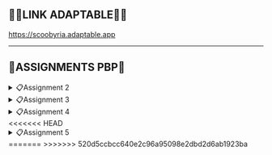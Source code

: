 ## 🔗🥦**LINK ADAPTABLE**🥦🔗 
https://scoobyria.adaptable.app
<hr>

## 📖**ASSIGNMENTS PBP**📖
<details>
<summary>📋Assignment 2</summary>

## **DAFTAR ISI**
* [Implementasi *Checklist*](#a-implementasi-checklist-part-1)
* [Bagan *Request-Response*](#b-bagan-request-response-pada-django)
* [Virtual Environment](#c-deskripsi-virtual-enviroment)
* [MVC, MVT, MVVM dan Perbedaannya](#d-mvc-mvt-mvvm-dan-perbedaannya)
* [BONUS](#e-bonus)
<hr>

## **A. Implementasi *Checklist* Part 1**
#### Membuat Proyek Django Baru
1. Awalnya, saya membuat direktori baru dengan nama `scoobyria`.
<br>

2. Kemudian, saya membuka `cmd` untuk membuat Virtual Environment dengan perintah berikut. 
    ``` bash
    python -m venv env
    ```
    Jika aktif, akan ditandai dengan `(env)`.
<br>

3. Setelah itu, saya mengaktifkan Virtual Environment dengan perintah berikut:
    ``` bash
    env\Scripts\activate.bat
    ```
<br>

4. Pada direktori `scoobyria`, saya membuat file `requirements.txt` seperti berikut.
    ``` text
    django
    gunicorn
    whitenoise
    psycopg2-binary
    requests
    urllib3
    ```
<br>

5. Kemudian, saya mengaktifkan `(env)` di `cmd`. Lalu, saya membuat proyek Django dengan perintah berikut.
    ``` bash
    django-admin startproject scoobyria .
    ```
<br>

6. Lalu, saya menambahkan `*` pada `ALLOWED_HOST` di `settings.py` agar dapat *deploy*.
<br>

#### Membuat Aplikasi dengan Nama `main`
1. Mula-mulanya, saya membuat aplikasi `main` terlebih dahulu.
<br>

2. Pada variabel `INSTALLED_APPS` di `settings.py`, saya tambahkan `main` seperti contoh berikut.
    ``` python
    INSTALLED_APPS = [
        ...,
        'main',
        ...
    ]
    ```
<br>

3. Lalu, saya membuat `main.html` dalam direktori `templates`.
<br>
#### Melakukan *Routing* pada Proyek
1. Awalnya, saya membuat `urls.py` dalam `main`. Saya mengisinya dengan kode berikut.
    ``` python
    from django.urls import path
    from main.views import show_main

    app_name = 'main'

    urlpatterns = [
        path('', show_main, name='show_main'),
    ]
    ```
<br>

2. Kemudian, saya impor fungsi `include` dari `django.urls` dan menambahkan rute URL seperti berikut.
    ``` python
    from django.contrib import admin
    from django.urls import path
    from django.urls import path, include


    urlpatterns = [
        path('admin/', admin.site.urls),
        path('', include('main.urls')),
        path('main/', include('main.urls')),
    ]
    ```
<br>

#### Membuat Model pada Aplikasi `main`
1. Saya memodifikasi `models.py` pada `main` seperti berikut.
    ``` python
    from django.db import models

    class Product(models.Model):
        name = models.CharField(max_length=255)
        amount = models.IntegerField()
        description = models.TextField()
        status = models.CharField(max_length=255)
        price = models.IntegerField()
    ```
    `name`, `amount`, `description`, `status`, dan `price` adalah atribut yang saya pilih atau buat untuk `models.py`
<br>

2. Lalu, saya melakukan migrasi model di `cmd` dengan perintah berikut.
    ``` bash
    python manage.py makemigrations
    ```
    ``` bash
    python manage.py migrate
    ```
<br>

#### Membuat Fungsi pada `views.py`
1. Pertama, saya memodifikasi `views.py` dalam `main` seperti berikut.
    ``` python
    from django.shortcuts import render

    def show_main(request):
        context = {
            'name': 'Vina Myrnauli Abigail Siallagan',
            'class': 'PBP E',
            'harga': 'Rp200.000,00',
        }

        return render(request, "main.html", context)
    ```
2. Saya juga melakukan render untuk me-*render* tampilan `HTML` dengan data yang ada.
<br>

#### Membuat *Routing* pada `urls.py`
Awalnya, saya memodifikasi `urls.py` dalam `main` seperti berikut.
``` python
from django.urls import path
from main.views import show_main

app_name = 'main'

urlpatterns = [
    path('', show_main, name='show_main'),
]
```
Hal ini dilakukan untuk mengimplementasikan tampilan dalam `main` dan mengubungkannya dengan rute URL proyek..
<br>

#### Melakukan *Deployment* ke Adaptable
1. Apabila semuanya sudah selesai, saya melakukan `add`, `commit`, `push` pada repositori `scoobyria` di GitHub. Kemudian, saya melakukan *deployement* di Adaptable.
<br>

2. Pada Adaptable, klik `create a new app`. kemudian `connect an Existing Repository` karena kita sudah melakukan `add`, `commit`, `push`.
<br>

3. Lalu, klik `Python App Template`. Selanjutnya, klik `PostgreSQL` yang adalah tipe basis data.
<br>

4. Masukkan perintah `python manage.py migrate && gunicorn scoobyria.wsgi` pada `start command`.
<br>

5. Terakhir, masukkan nama aplikasi dan centanglah `HTTP Listener on PORT`. Lalu, klik `deploy`.
<br>

#### Membuat `README.md`
Saya hanya menambahkan dekorasi sedikit yang relevan dengan judul direktori saya. Tak hanya itu, saya juga memasukkan beberapa komponen yang sudah pernah diajarkan oleh tim asdos dan dosen sebelumnya.

## **B. Bagan *Request-Response* pada Django**
![BAGAN](/photos/mybagan.png)
1. `urls.py` yang diterima dari *client* akan dibandingkan oleh Django dengan pola URL yang sudah didefinisikan. Apabila URL cocok, maka akan disematkan pada *template* `HTML`. 
<br>

2. `views.py` berfungsi untuk memproses atau memanipulasi data yang dibutuhkan dari *database*, `urls.py` akan meminta penerimaan ke `views.py`. Setelah data sudah diproses semua, `views.py`akan mempersiapkan konteks yang disematkan pada *template* `HTML`.
<br>

3. `models.py` memiliki model yang telah didefinisikan. Maka dari itu, `views.py` dapat berinteraksi dengan *database* melalui model tersebut.
<br>

4. `HTML` adalah *template* yang dapat mengambil data yang diberikan oleh `views.py` dan menampilkannya sesuai dengan desain tampilan yang ada.
<br>

## **C. Deskripsi Virtual Enviroment**
#### Pentingnya Virtual Environment
Virtual Environment digunakan untuk memisahkan *package* dan *dependencies* dari aplikasi sehingga tidak akan bertabrakan dengan versi lainnya yang ada pada komputer. 

*Dependencies* ini adalah komponen atau modul yang diperlukan oleh *software* untuk berfungsi, termasuk *library*, *framework*, atau *package*. Hal ini dapat memungkinkan pengembang untuk memanfaatkan kode yang sudah ada sehingga dapat mempercept proses pengembangan. Akan tetapi, manajemen ketergantungan harus dilakukan dengan cermat agar sesuai dengan versi yang dibutuhkan. 
<br>

#### Membuat Aplikasi Web Django Tanpa Menggunakan Virtual Environment: Apakah Mungkin?
Kita dapat membuat aplikasi web Django tanpa Virtual Environment. Namun, sebaiknya menggunakan Virtual Environment karena memungkinkan isolasi *dependencies*, memungkinkan penggunaan versi Python yang berbeda, dan mempermudah manajemen *package*.

Jika ingin tidak menggunakan Virtual Environment, dianjurkan untuk tidak menginstal *package* secara global yang dapat mengganggu sistem atau proyek lain.
<br>

## **D. MVC, MVT, MVVM, dan Perbedaannya**
#### MVC (Model-View-Control)
Pola ini membagi kode menjadi tiga bagian utama. Saat pengembangan aplikasi, pengembangan perlu mengklasifikasikan kelas atau file ke dalam tiga lapisan.
* ***Model:*** Berfungsi sebagai tempat penyimpanan data aplikasi. Namun, tidak terikat langsung dengan antarmuka pengguna dan bertanggung jawab atas logika domain (aturan bisnis dunia nyata).
* ***View:*** Berisikan komponen yang ditampilkan di layar. Tampilan menyajikan visualisasi data dari model dan menfasilitasi interaksi pengguna.
* ***Controller:*** Berfungsi sebagai penghubung antara *view* dan *model*. Berisikan logika aplikasi utama, merespons interaksi pengguna, dan memperbaharui *model* sesuai kebutuhan.

* ***Perbedaan dengan MVT:*** Pada MVT, bagian *controller* digantikan oleh *template*. *Template* adalah file HTML yang digabungkan dengan Django Template Language (DTL).
* ***Perbedaan dengan MVVM:*** Pada MVVM, bagian *controller* digantikan oleh *ViewModel* yang berfungsi sebagai penghubung antara *model* dan *view*. 
<br>

#### MVT (Model-View-Template)
Pola ini membagi komponen aplikasi menjadi bagian-bagian yang berbeda untuk memudahkan pengelolaan dan organisasi kode. Dengan pendekatan ini, pengembangan dapat bekerja dengan kode yang lebih rapi dan terstruktur.
* ***Model:*** Berfungsi sebagai tempat penyimpanan data dan logika aplikasi.
* ***View:*** Bertugas menampilkan data dari *model* dan mengintegrasikannya dengan *template*.
* ***Template:*** Menyusun tampilan antarmuka pengguna. 

* ***Perbedaan dengan MVC:*** Pada MVC, bagian *template* digantikan oleh *controller*. *Controller* berfungsi sebagai penghubung antara *view* dan *model*.
* ***Perbedaan dengan MVVM:*** Pada MVVM, bagian *template* digantikan oleh *ViewModel* yang berfungsi sebagai penghubung antara *model* dan *view*. 
<br>
#### D. Implementasi *Checklist*

#### MVVM (Model-View-ViewModel)
Pola arsitektur pembuatan aplikasi berbasis GUI yang berfokus pada pemisahan antara kode untuk logika bisnis dan tampilan aplikasi.
* ***Model:*** Berfungsi untuk mengatur sumber data secara abstrak dan berkolaborasi dengan *ViewModel* dalam proses pengambilan dan penyimpanan data.
* ***View:*** Bertugas untuk memberi tahu *ViewModel* tentang interaksi pengguna. Lapisan ini mengamati *ViewModel* dan tidak mengandung logika aplikasi.
* ***ViewModel:*** Menyajikan aliran data yang relevan dengan *view*. Selain itu, berfungsi sebagai penghubung antara *model* dan *view*. 
* ***Perbedaan dengan MVT:*** Pada MVT, bagian *ViewModel* digantikan oleh *template*. *template* berfungsi untuk menyusun tampilan antarmuka pengguna.
* ***Perbedaan dengan MVC:*** Pada MVC, bagian *ViewModel* digantikan oleh *controller* yang berfungsi sebagai penghubung antara *view* dan *model*

## **E. BONUS**
Berikut adalah bukti bahwa `tests.py` yang sudah saya tambahkan, berjalan dengan lancar.
![TES](/photos/bonustwo.jpg)
</details>

<details>
<summary>📋Assignment 3</summary>

## **DAFTAR ISI**
* [Perbedaan POST dan GET](#a-perbedaan-form-post-dan-get-dalam-django)
* [Perbedaan XML, JSON, dan HTML](#b-perbedaan-xml-extensible-markup-language-json-javascript-object-notation-dan-html-hypertext-markup-language-dalam-pengiriman-data)
* [JSON sebagai Pertukaran Data](#c-json-sebagai-pertukaran-data-antara-aplikasi-web-modern)
* [Implementasi *Checklist*](#d-implementasi-checklist-part-2)
* [BONUS](#e-bonus-tugas-2)
<hr>

## **A. Perbedaan form `POST` dan `GET` dalam Django**
#### **1. Cara Mengirim Data**
* `GET`: mengirim data form dalam URL.
* `POST`: mengirim data form sebagai bagian dari tubuh permintaan HTTP secara tersembunyi dan tidak muncul di URL.
#### **2. Fungsi**
* `GET`: membaca informasi atau permintaan pencarian.
* `POST`: mengubah status sistem atau mengirim data sensitif.
#### **3. Keamanan secara Umum**
* `GET`: tidak cocok untuk data sensitif karena data akan muncul dalam URL.
* `POST`: lebih aman untuk data sensitif karena data tidak muncul dalam URL.
#### **4. Kemampuan *Bookmarking***
* `GET`: dapat di-*bookmark* karena data ada di dalam URL.
* `POST`: tidak dapat di-*bookmark* karena data tidak ada di dalam URL.
#### **5. Keamanan Aplikasi**
* `GET`: apabila menggunakannya untuk data sensitif, akan menjadi risiko keamanan.
* `POST`: perlindungan seperti `CSRF Django`, dapat meningkatkan keamanan aplikasi. 
<br>

*Source:*
* https://docs.djangoproject.com/en/4.2/topics/forms/
<br>

## **B. Perbedaan XML *(eXtensible Markup Language)*, JSON *(JavaScript Object Notation)*, dan HTML *(Hypertext Markup Language)* dalam Pengiriman Data**
#### **1. Fungsi**
* **XML:** menyimpan dan mengirim data. Format datanya fleksibel dan *self-descriptive*.
* **JSON:** menyimpan dan mengirim data dalam bentuk data terstruktur. Format datanya ringkas dan mudah dimengerti.
* **HTML:** membuat struktur dan tampilan konten pada halaman web yang merupakan bahasa *markup* untuk mengatur tampilan web. 
#### **2. Struktur Data**
* **XML:** data disusun seperti bentuk pohon atau *tree structure* dengan elemen-elemen yang memiliki *parent-child relationships*.
* **JSON:** data disimpan dalam pasangan *key-value* dan dapat bersifat *nested*.
* **HTML:** menggambarkan struktur halaman web, di antarnya terdapat *headings*, paragraf, tautan, gambar, dan tabel.
#### **3. Sintaks**
* **XML:** menggunakan *tags (markup)* untuk mengelompokkan data dan tiap elemen harus memiliki *tag* pembuka dan penutup. 
* **JSON:** menggunakan format teks yang mirip dengan struktur objek `JavaScript` dengan objek *key-value*.
* **HTML:** menggunakan *tags* untuk menandai tiap konten elemen dan mengatur tampilan halaman web.
#### **4. Keterbacaan**
* **XML:** lebih sulit dibaca kaarena terdapat banyak *markup*.
* **JSON:** mudah dibaca dan sering digunakan dalam pertukaran data antar-aplikasi, konfigurasi, dan penyimpanan data sederhana.
* **HTML:** mudah dibaca karena untuk merancang tampilan halaman web dan konten.
<br>

*Source:*
* https://pbp-fasilkom-ui.github.io/ganjil-2024/docs/tutorial-2#referensi-tambahan
<br>

## **C. JSON sebagai Pertukaran Data antara Aplikasi Web Modern**
#### **1. Sederhana dan Mudah Dibaca**
JSON menggunakan format yang mudah dibaca, yaitu pasangan *key-value* dan *arrays*.
#### **2. Tidak Perlu *Tag* atau Skema Khusus**
Tidak seperti XML, JSON tidak perlu menggunakan *tag*, atribut, atau skema khusus yang membuatnya lebih ringkas dan fleksibel. 
#### **3. Mendukung Berbagai Tipe Data**
JSON mendukung berbagai tipe data, di antaranya *strings, numbers, booleans, nulls, objects,* dan *arrays* yang dapat berbentuk *nested*.
#### **4. Mudah Dikonversi ke `JavaScript` dan Sebaliknya**
Hal ini sangat berguna bagi para pengembang web karena memungkinkan untuk memproses dan memanipulasi data dengan mudah.
#### **5. Efisien dan Ringkas**
JSON memiliki form data yang ringkas. Hal ini dapat menghemat *bandwith* dan mempercepat pertukaran data antara aplikasi web. 
<br>

*Source:*
* https://www.linkedin.com/advice/3/what-benefits-drawbacks-using-json-data
<br>

## **D. Implementasi *Checklist* Part 2**
#### **Membuat Input `form` untuk Menambahkan Objek Model**
1. Awalnya, saya mengaktifkan *virtual environment* pada proyek scoobyria seperti berikut.
    ``` bash
    env\Scripts\activate.bat
    ```
<br>

2. Kemudian, saya membuka `urls.py` pada folder `scoobyria` dan mengganti *path* `main/` menjadi `''` di `urlpatterns` seperti berikut.
    ``` python
    urlpatterns = [
        path('admin/', admin.site.urls),
        path('', include('main.urls')),
    ]
    ```
<br>

3. Lalu, saya mengimplementasi *Skeleton* dengan membuat *folder* `templates` pada *root folder* dan membuat `base.html` yang berisikan kode seperti berikut.
    ``` html
    {% load static %}
    <!DOCTYPE html>
    <html lang="en">
        <head>
            <meta charset="UTF-8" />
            <meta
                name="viewport"
                content="width=device-width, initial-scale=1.0"
            />
            {% block meta %}
            {% endblock meta %}
        </head>

        <body>
            {% block content %}
            {% endblock content %}
        </body>
    </html>
    ```
<br>

4. Selanjutnya, saya mengubah `settings.py` pada subdirektori `scoobyria` yang mengandung `TEMPLATES` seperti berikut.
    ``` python
    TEMPLATES = [
        {
            'BACKEND': 'django.template.backends.django.DjangoTemplates',
            'DIRS': [BASE_DIR / 'templates'],
            'APP_DIRS': True,
            'OPTIONS': {
                'context_processors': [
                    'django.template.context_processors.debug',
                    'django.template.context_processors.request',
                    'django.contrib.auth.context_processors.auth',
                    'django.contrib.messages.context_processors.messages',
                ],
            },
        },
    ]
    ```
<br>

5. Kemudian, saya mengubah `main.html` pada subdirektori `templates` di direktori `main` sesuai dengan tema aplikasi saya.
<br>

6. Saya membuat `forms.py` pada direktori `main` dengan kode seperti berikut.
    ``` python
    from django.forms import ModelForm
    from main.models import Product

    class ProductForm(ModelForm):
        class Meta:
            model = Product
            fields = ["name", "price", "description"]
    ```
<br>

7. lalu, saya membuka `views.py` pada folder `main` dan menambahkan beberapa kode seperti berikut.
    ``` python
    from django.http import HttpResponse
    from django.core import serializers
    from django.shortcuts import render
    from django.http import HttpResponseRedirect
    from main.forms import ProductForm
    from django.urls import reverse
    from main.models import Product

    def create_product(request):
    form = ProductForm(request.POST or None)

    if form.is_valid() and request.method == "POST":
        form.save()
        return HttpResponseRedirect(reverse('main:show_main'))

    context = {'form': form}
    return render(request, "create_product.html", context)
    ```
<br>

8. Selanjutnya, saya mengubah beberapa kode pada `views.py` di fungsi `show_main` seperti berikut.
    ``` python
    def show_main(request):
        products = Product.objects.all()

        context = {
            'name': 'Vina Myrnauli Abigail Siallagan',
            'class': 'PBP E', 
            'products': products
        }

        return render(request, "main.html", context)
    ```
<br>

9. Saya *import* fungsi `create_product` pada folder `main` di `urls.py` dan menambahkan *path url* dalam `urlpatterns` pada `urls.py` di `main` seperti berikut.
    ``` python
    from main.views import show_main, create_product
    ```
    ``` pyhton
    path('create-product', create_product, name='create_product'),
    ```
<br>

10. Lalu, saya membuat `crate_product.hmtl` pada direktori `main/templates` dan menambahkan kode dalam `{% block content %}` pada `main.html` sesuai dengan tema aplikasi saya.
<br>

#### **Menambahkan 5 Fungsi `views` dalam Format HTML, XML, JSON, XML *by ID*, dan JSON *by ID***.
1. Kemudian, saya menambahkan beberapa fungsi dan *import* pada `views.py` di direktori `main` seperti berikut.
    ``` python
    from django.http import HttpResponse
    from django.core import serializers
    from django.shortcuts import render
    from django.http import HttpResponseRedirect
    from main.forms import ProductForm
    from django.urls import reverse
    from main.models import Product

    def show_main(request):
        products = Product.objects.all()

        context = {
            'name': 'Vina Myrnauli Abigail Siallagan',
            'class': 'PBP E', 
            'products': products
        }

        return render(request, "main.html", context)

    def create_product(request):
        form = ProductForm(request.POST or None)

        if form.is_valid() and request.method == "POST":
            form.save()
            return HttpResponseRedirect(reverse('main:show_main'))

        context = {'form': form}
        return render(request, "create_product.html", context)

    def show_xml(request):
        data = Product.objects.all()
        return HttpResponse(serializers.serialize("xml", data), content_type="application/xml")

    def show_json(request):
        data = Product.objects.all()
        return HttpResponse(serializers.serialize("json", data), content_type="application/json")

    def show_xml_by_id(request, id):
        data = Product.objects.filter(pk=id)
        return HttpResponse(serializers.serialize("xml", data), content_type="application/xml")

    def show_json_by_id(request, id):
        data = Product.objects.filter(pk=id)
        return HttpResponse(serializers.serialize("json", data), content_type="application/json")

    ```
<br>

#### **Membuat *Routing* URL untuk Masing-Masing** `views`
1. Selanjutnya, saya memodifikasi berkas `urls.py` pada *folder* `main` dengan menambahkan beberapa *path* dan *import* seperti berikut.
    ``` python
    from django.urls import path
    from main.views import show_main, create_product, show_xml, show_json, show_xml_by_id, show_json_by_id

    app_name = 'main'

    urlpatterns = [
        path('', show_main, name='show_main'),
        path('create-product', create_product, name='create_product'),
        path('xml/', show_xml, name='show_xml'), 
        path('json/', show_json, name='show_json'), 
        path('xml/<int:id>/', show_xml_by_id, name='show_xml_by_id'),
        path('json/<int:id>/', show_json_by_id, name='show_json_by_id'), 
    ]
    ```
<br>

#### **Menambahkan Pesan Singkat**
1. Terakhir, saya menambahkan beberapa kode pada `main.html` di `main/templates` seperti berikut.
    ``` html
    <h4>Only {{ products.count }} item(s) available</h4>
    ```
<br>

#### **Mengakses URL dengan Postman**
Berikut adalah *screenshots* dari hasil akses URL pada Postman saya.
![POST1](/photos/post1.jpg)
![POST2](/photos/post2.jpg)
![POST3](/photos/post3.jpg)
![POST4](/photos/post4.jpg)
![POST5](/photos/post5.jpg)
<br>

#### **Melakukan Add, Commit, dan Push**
Apabila semuanya sudah selesai, saya melakukan `add`, `commit`, `push` pada repositori `scoobyria` di GitHub.
<br>

## **E. BONUS TUGAS 2**
Berikut adalah bukti bahwa saya menambahkan pesan singkat untuk nilai bonus.
![COBA](/photos/bonusthree.jpg)
</details>

<details>
<summary>📋Assignment 4</summary>

## **DAFTAR ISI**
* [Kelebihan dan Kekurangan `UserCreationForm`](#a-pengertian-djago-usercreationform-beserta-kelebihan-dan-kekurangan)
* [Perbedaan Autentikasi dan Otorisasi dalam Django](#b-perbedaan-autentikasi-dan-otorisasi-dalam-django)
* [Pengertian dan Penggunaan *Cookies* pada Django](#c-pengertian-cookies-dan-penggunaannya-pada-django)
* [Keamanan dan Risiko Potensial *Cookies*](#d-keamaan-cookies-dan-risiko-potensialnya)
* [Implementasi *Checklist*](#e-implementasi-checklist-part-3)
* [BONUS](#f-bonus-tugas-4)
<hr>

## **A. Pengertian Djago `UserCreationForm` beserta Kelebihan dan Kekurangan**
#### **1. Pengertian**
`UserCreationForm` merupakan impor *form* bawaan yang memudahkan pembuatan *form* pendaftaran untuk *user* dalam aplikasi web. Django `UserCreationForm` memiliki *form* yang mempunyai tiga *field*, yaitu **username**, **password1**, dan **password2** yang biasanya digunakan untuk konfirmasi password1.

#### **2. Kelebihan**
* Dengan menggunakan *form* ini, *user* baru dapat dengan mudah mendaftar di situs web tanpa perlu menuliskan kode dari awal. 

* Memfasilitasi validasi *password* dan izin otomatis. 

#### **3. Kekurangan**
* `UserCreationForm` memiliki tiga *field* secara *default*. Apabila ingin menambah *field* lain, maka kita harus membuat *custom form* atau *override* `UserCreationForm`. Hal ini dapat memakan waktu.

* Tidak memiliki *field* untuk email, maka dari itu diperlukan class `CustomUserCreationForm` agar dapat membuat *field* email.
<br>

*Source:*
* https://www.javatpoint.com/django-usercreationform
* https://overiq.com/django-1-10/django-creating-users-using-usercreationform/
<br>

## **B. Perbedaan Autentikasi dan Otorisasi dalam Django**
#### **1. Perbedaan**
| Autentikasi | Otorisasi |
| --- | --- |
| Identitas pengguna diperiksa agar dapat diakses ke sistem | Memutuskan apa yang dapat dilakukan pengguna yang diautentikasi di situs |
| Proses ini dilakukan sebelum proses otorisasi | proses ini dilakukan setelah proses autentikasi |
| Membutuhkan *detail* login pengguna | Membutuhkan hak istimewa pengguna |
| Pada proses ini, pengguna harus diverifikasi | Pada proses ini, pengguna harus divalidasi |

#### **2. Pentingnya Autentikasi dan Otorisasi**
Keduanya digunakan oleh administrator untuk melindungi sistem dan informasi, termasuk dalam *framework* Django. Autentikasi digunakan untuk memverifikasi identitas pengguna atau layanan dan otorisasi digunakan untuk menentukan hak akses pengguna. 
<br>

*Source:*
* https://www.geeksforgeeks.org/difference-between-authentication-and-authorization/
* https://aws.amazon.com/id/what-is/django/
* https://www.onelogin.com/learn/authentication-vs-authorization
<br>

## **C. Pengertian *cookies* dan Penggunaannya pada Django**
#### **1. Pengertian**
*Cookies* adalah fasilitas penyimpanan di web yang memungkinkan web tersebut dapat mengingat informasi sesi login pengguna. Dalam aplikasi web, *cookies* dapat dibuat, dimodifikasi, dan diakses sehingga dapat memfasilitasi interaksi yang mulus antara pengguna dan situs web. 

#### **2. Penggunaan *cookies* pada Django**
Penggunaan *cookies* pada Django ini berisikan *session id* khusus untuk mengidentifikasi tiap *browser* dan sesi yang terkait pada situs. 

Data sesi sebenarnya ini disimpan dalam *database* situs secara *default*. Maka dari itu, pengguna dapat mengkonfigurasi Django untuk menyimpan data sesi di tempat lain, seperti *cache, files, "secure", cookies*, namun lokasi *default* yang relatif lebih aman. 

Berikut adalah langkah-langkah penggunakan *cookies* untuk mengelola data sesi pengguna:
* Saat pengguna mengakses Django, akan dibuat *session id* yang unik untuk sesi pengguna yang baru.
* Setelah sudah dibuat, Django menyimpan *session id* dalam *cookie* di komputer klien pengguna.
* Pada server, Django mengaitkan *session id* dengan data sesi pengguna yang berisi informasi seperti status login dan lainnya.
* Tiap pengguna melakukan permintaan ke server, Django mengambil *session id* dari *cookie* di permintaan HTTP.
* Django dapat mengubah data sesu sesuai aksi pengguna selama interaksi pengguna-aplikasi.
* Setelah sesi pengguna selesai, Django membersihkan data sesi yang terkait dengan *session id*.
<br>

*Source:*
* https://www.geeksforgeeks.org/es6-cookies/
* https://developer.mozilla.org/en-US/docs/Learn/Server-side/Django/Sessions


## **D. Keamaan *cookies* dan Risiko Potensialnya**
#### **1. Keamanan**
Sebagian besar *cookies* itu aman karena tidak mengandung informasi yang dapat diidentifikasi dan mereka dirancang untuk membuat pengalaman *online* lebih nyaman, seperti mengisi nama pengguna ketika mengunjungi sebuah situs web, memastikan pengalaman penjelajahan yang lancar, dan mengontentikasi identitas. 

Akan tetapi, ada juga *cookies* yang dapat melacak tanpa sepengetahuan kita.

#### **2. Risiko Potensial**
Terdapat beberapa risiko umum dari *cookie*, di antaranya:
* *Cross-site request forgery attack (XSRF):* Serangan terjadi karena situs web tidak dapat membedakan aksi yang diterima berasal dari pengguna atau tidak, yang mengakibatkan penghapusan data.
* *Session fixation:* Serangan terjadi karena penyerang memaksa pengguna untuk menggunakan *session id* sesi penyerang atau orang lain, yang mengakibatkan tampilan pengguna terlihat seperti punya orang lain.
* *Cookie overflow attack:* Serangan terjadi karena melibatkan penggantian *cookie* domain utama dengan subdomain *cookie* menggunakan `JScript` di subdomain, yang mengakibatkan seluruh *cookie* tidak berguna.  
<br>

*Source:*
* https://allaboutcookies.org/information-in-cookies
* https://resources.infosecinstitute.com/topics/general-security/risk-associated-cookies/
<br>

## **E. Implementasi *Checklist* Part 3**
#### **Implementasi Fungsi Registrasi, Login, dan Logout**
1. Pertama, saya menjalankan *virtual environment* dan membuka `views.py` pada subdirektori `main`.
<br>

2. Kedua, saya membuat fungsi bernama `register` dan menambahkan beberapa *import*, di antaranya adalah `redirect`, `UserCreationForm`, dan `messages` seperti berikut.
``` python
from django.shortcuts import redirect
from django.contrib.auth.forms import UserCreationForm
from django.contrib import messages  
```
<br>

3. Ketiga, saya membuat fungsi bernama `login_user` dan menambahkan beberapa *import*, di antaranya adalah `authenticate` dan `login` seperti berikut.
``` python
from django.contrib.auth import authenticate, login
```
<br>

4. Keempat, saya membuat fungsi bernama `logout_user` dan menambahkan *import* `logout` seperti berikut.
```python
from django.contrib.auth import logout
```
<br>

5. Kelima, saya menambahkan kode fungsi `register` seperti berikut.
``` python
def register(request):
    form = UserCreationForm()

    if request.method == "POST":
        form = UserCreationForm(request.POST)
        if form.is_valid():
            form.save()
            messages.success(request, 'Your account has been successfully created!')
            return redirect('main:login')
    context = {'form':form}
    return render(request, 'register.html', context)
```
<br>

6. Keenam, saya menambahkan kode fungsi `login_user` seperti berikut.
``` python
def login_user(request):
    if request.method == 'POST':
        username = request.POST.get('username')
        password = request.POST.get('password')
        user = authenticate(request, username=username, password=password)
        if user is not None:
            login(request, user)
            return redirect('main:show_main')
        else:
            messages.info(request, 'Sorry, incorrect username or password. Please try again.')
    context = {}
    return render(request, 'login.html', context)
```
<br>

7. Ketujuh, saya menambahkan kode fungsi `logout_user` seperti berikut.
``` python
def logout_user(request):
    logout(request)
    return redirect('main:login')
```
<br>

8. Kedelapan, saya membuat berkas HTML baru dengan nama `register.html` dan `login.html` pada folder `main/templates` dengan kode yang sesuai dengan kreasi saya.
<br>

9. Kesembilan, saya menuju `urls.py`yang ada di subdirektori `main` dan mengimpor beberapa fungsi seperti berikut.
``` python
from main.views import register
from main.views import login_user
from main.views import logout_user
```
<br>

10. Kesepuluh, saya menambahkan kode pada `main.html` setelah *hyperlink tag* untuk *Add New Order* seperti berikut.
``` html
...
<a href="{% url 'main:logout' %}">
    <button style="color: maroon; font-weight: bolder; align-items: center">
        Logout
    </button>
</a>
...
```
<br>

11. Kesebelas, saya menambahkan *path url* dalam `urlpatterns` agar dapat mengakses fungsi yang diimpor seperti berikut.
``` python
...
path('register/', register, name='register'),
path('login/', login_user, name='login'),
path('logout/', logout_user, name='logout'),
...
```
<br>

12. Lalu, saya menambahkan beberapa *import* pada `views.py` di subdirektori `main` seperti berikut.
``` python
from django.contrib.auth.decorators import login_required
```

13. Saya juga menambahkan `@login_required...` pada fungsi `show_main` seperti berikut.
``` python
...
@login_required(login_url='/login')
def show_main(request):
...
```
<br>

#### **Menerapkan *Cookies* pada Halaman Utama**
1. Pertama, saya *logout* terlebih dahulu. Lalu, saya membuka `views.py` di subdirektori `main` dan menambahkan beberapa impor seperti berikut.
``` python
import datetime
from django.http import HttpResponseRedirect
from django.urls import reverse
```
<br>

2. Kedua, saya mengganti fungsi `login_user` di `views.py` menjadi seperti berikut.
``` python
def login_user(request):
    if request.method == 'POST':
        username = request.POST.get('username')
        password = request.POST.get('password')
        user = authenticate(request, username=username, password=password)
        if user is not None:
            login(request, user)
            response = HttpResponseRedirect(reverse("main:show_main")) 
            response.set_cookie('last_login', str(datetime.datetime.now()))
            return response
        else:
            messages.info(request, 'Sorry, incorrect username or password. Please try again.')
    context = {}
    return render(request, 'login.html', context)
```
<br>

3. Ketiga, saya menambahkan kode `'last_login': request.COOKIES['last_login']` di variabel `context` pada fungsi `show_main`yang terletak di `views.py` seperti berikut.
``` python
    context = {
        'name': 'Vina Myrnauli Abigail Siallagan',
        'class': 'PBP E', 
        'customer': request.user.username,
        'products': products,
        'total_product': total_product,
        'last_login': request.COOKIES['last_login'],
    }
```
<br>

4. Keempat, saya mengubah kode pada fungsi `logout_user` seperti berikut.
``` python
def logout_user(request):
    logout(request)
    response = HttpResponseRedirect(reverse('main:login'))
    response.delete_cookie('last_login')
    return response
```
<br>

#### **Menampilkan Informasi Penggguna yang *Logged In***
1. Saya menambahkan beberapa kode pada `main.html` di antara tabel dan tombol `logout` seperti berikut.
``` html
<h5>Last login: {{ last_login }}</h5>
```
<br>

#### **menghubungkan model `Product` dengan `User`**
1. Saya menambahkan *import* di subdirektori `main` yang ada di `models.py` seperti berikut.
``` python
from django.contrib.auth.models import User
```
<br>

2. Lalu, pada `models.py` di model `Product` yang sudah dibuat, saya menambahkan kode seperti berikut.
``` python
class Product(models.Model):
    user = models.ForeignKey(User, on_delete=models.CASCADE)
    ...
```
<br>

3. Selanjutnya, saya menuju `views.py` yang ada di subdirektori `main`. Kemudian, saya menambahkan kode pada fungsi `create_product` seperti berikut.
``` python
def create_product(request):
    form = ProductForm(request.POST or None)

    if form.is_valid() and request.method == "POST":
        product = form.save(commit=False)
        product.user = request.user
        product.save()
        return HttpResponseRedirect(reverse('main:show_main'))
    ...
```
<br>

4. Terakhir, saya mengubah satu baris pada fungsi `show_main` seperti berikut.
``` python
def show_main(request):
    products = Product.objects.filter(user=request.user)
    total_product = len(products)
   ...
...
```
<br>

#### **Membuat Dua Akun dengan Tiga *Dummy Data***
1. Pertama, saya membuka `command` dan menjalankan *virtual environment* seperti berikut.
``` bash
env\Scripts\activate.bat
```
<br>

2. Kedua, saya menjalankan proyek Django dengan perintah `python manage.py runserver` dan membuka `http://localhost:8000`.
<br>

3. Ketiga, saya melakukan *register* pada dua akun yang bernama `halodok` dan `vinamyrnauli`. 
<br>

4. Keempat, saya melakukan *login* dengan memasukkan `username` dan `password`.
<br>

5. Pada tiap akun tersebut, saya klik `Add New Order`. Lalu, saya tambahkan produk sebanyak tiga kali dan mengisi `Name`, `Price`, `Amount`, dan `Description`.
<br>

6. Setelah itu, saya klik `Add Product` dan produk sudah ada terpampang jelas di `main.html`.
<br>

## **F. BONUS TUGAS 4**
Berikut adalah bukti bahwa saya menambahkan fungsi `add_product`, `decrement_product`, dan `remove_product` di `views.py` sehingga dapat menghasilkan tampilan seperti berikut.
![COBA](/photos/bonusfour.jpg)
<br>
</details>
<<<<<<< HEAD

<details>
<summary>📋Assignment 5</summary>

## **DAFTAR ISI**
* [Manfaat *Element Selector* dan Penggunaan Waktunya](#a-manfaat-tiap-element-selector-dan-penggunaan-waktu-yang-tepatnya)
* [Penjelasan HTML5 Tag](#b-penjelasan-html5-tag)
* [Perbedaan *Margin* dan *Padding*](#c-perbedaan-margin-dan-padding)
* [Perbedaan dan Penggunaan *framework* CSS Tailwind dan Bootstrap](#d-perbedaan-dan-penggunaan-framework-css-tailwind-serta-bootstrap)
* [Implementasi *Checklist*](#e-implementasi-checklist-tugas-5)
* [BONUS TUGAS 5](#f-bonus-tugas-5)
<hr>

## **A. Manfaat Tiap *Element Selector* dan Penggunaan Waktu yang Tepatnya**
#### **1. *Element Selector***
* **Manfaat:**
    * Dapat mengubah properti untuk semua elemen yang memiliki tag HTML yang sama atau dapat memilih elemen HTML berdasarkan nama elemen.
    * Dapat mengaplikasikan *style* yang sama pada tiap elemen dengn jenis yang sama, contohnya seperti tag `<p>` atau `<h1>`.
* **Penggunaan Waktu yang Tepat:**
    * Ketika kita ingin mengubah *style* tiap elemen dengan jenis yang sama dan tidak ada *class* maupun ID khusus. 
<br>

#### **2. *ID Selector***
* **Manfaat:**
    * Dapat memilih elemen berdasarkan ID yang diberikan. IDnya unik dalam satu halaman web dan dapat ditambahkan pada halaman template HTML.
* **Penggunaan Waktu yang Tepat:**
    * Ketika ingin memberikan interaksi atau *style* khusus pada satu elemen tertentu.
<br>

#### **3. *Class Selector***
* **Manfaat:**
    * Dapat mengelompokkan elemen dengan karakteristik yang sama.
    * Dapat memilih elemen berdasarkan nama *class* yang diberi.
* **Penggunaan Waktu yang Tepat:**
    * Ketika ingin memberikan *style* yang identik terhadap beberapa elemen dalam halaman.
<br>

*Source:*
* https://www.w3schools.com/CSS/css_selectors.asp
<br>

## **B. Penjelasan HTML5 Tag**
| Tag | Penjelasan |
| --- | --- |
| `<a>` | Mendefinisikan *hyperlink* |
| `<abbr>` | Mendefinisikan bentuk singkatan dari kata atau frasa yang panjang |
| `<address>` | Menentukan informasi kontak penulis |
| `<area>` | Mendefinisikan area tertentu dalam peta gambar |
| `<!--...-->` | Menentukan komentar |
| `<!DOCTYPE>` | Menentukan jenis dokumen |
| `<div>` | Menentukan bagian dalam dokumen |
| `<detail>` | Menentukan informasi tambahan yang dapat diperoleh pengguna |
| `<header>` | Menentukan informasi tentang dokumen |
| `<q>` | Menentukan variabel |
| `<select>` | Menentukan daftar yang dapat dipilih |
| `<spacer>` | Menentukan *white space* |
| `<style>` | Menentukan definisi gaya |
| `<table>` | Menentukan tabel |

<br>

*Source:*
* https://www.tutorialrepublic.com/html-reference/html5-tags.php
* https://www.tutorialspoint.com/html5/html5_tags.htm
<br>

## **C. Perbedaan *Margin* dan *Padding***
![COBA](/photos/marginpadding.png)
| *Margin* | *Padding* |
| --- | --- |
| Mengosongkan area di sekitar border (transparan) | Mengosongkan area di sekitar konten (transparan) |
| Ruang luar suatu elemen yaitu *margin* yang merupakan ruang di luar batas | Ruang dalam suatu elemen *padding* yaitu ruang dalam batas elemen |
| Dapat berupa angka negatif atau *float* | Tidak boleh ada nilai-nilai negatif |
| Mengatur *margin* menjadi otomatis | Tidak dapat mengatur *padding* menjadi otomatis |
| Penataan *style* elemen seperti warna *backgorund* tidak memengaruhi *margin* | *Padding* dipengaruhi *style* suatu elemen seperti *background* |

<br>

*Source:*
* https://www.geeksforgeeks.org/css-padding-vs-margin/
<br>

## **D. Perbedaan dan Penggunaan *framework* CSS Tailwind serta Bootstrap**
| Tailwind | Bootstrap |
| --- | --- |
| Membangun tampilan dengan menggabungkan *class-class* utilitas yang telah didefinisikan sebelumnya | Menggunakan *style* dan komponen yang sudah didefinisikan, memiliki tampilan yang sudah jadi dan dapat digunakan langsung |
| Memiliki *file* CSS yang lebih kecil dan memuat *class-class* utilitas yang ada | Memiliki *file* CSS yang lebih besar karena termasuk banyak komponen yang telah didefinisikan |
| Memberikan fleksibilitas dan adaptabilitas tinggi terhadap proyek | Menghasilkan tampilan yang lebih konsisten di seluruh proyek karena memakai komponen yang sudah didefinisikan |
| Memiliki pembelajaran lebih curam karena perlu pemahaman terhadap *class-class* utilitas yang tersedia dan cara menggabungkannya untuk mencapai tampilan yang kita inginkan | Memiliki pembelajaran yang lebih cepat untuk pemula karena dapat mulai dengan komponen yang sudah didefinisikan |

<br>

Kapan sebaiknya kita menggunakan Bootstrap daripada Tailwind, dan sebaliknya?

* ***Bootsrap:***
    * Apabila ingin membangun situs web dengan cepat.
    * Apabila ingin menggunakan komponen-komponen bawaan yang sudah dirancang.
    * Apabila ingin menjaga konsistensi dalam desain.

* ***Tailwind:***
    * Apabila ingin memiliki kontrol yang lebih besar dalam merancang tampilan sesuai preferensi.
    * Apabila ingin menggunakan *class-class* CSS yang ada pada Tailwind.
    * Apabila ingin mengurangi ukuran berkas CSS untuk meningkatkan kinerja situs web.
   

*Source:*
* https://www.tutorialspoint.com/tailwind-css-vs-bootstrap
* https://pbp-fasilkom-ui.github.io/ganjil-2024/docs/tutorial-4
<br>

## **E. Implementasi *Checklist* Tugas 5**
#### **1. Design Login Page**
Pertama, saya melakukan kustomisasi desain dengan menggunakan CSS *framework* yaitu Bootstrap, lalu saya melakukan instalasi Bootstrap dan lainnya.

``` html
<link href="https://cdn.jsdelivr.net/npm/bootstrap@5.3.2/dist/css/bootstrap.min.css" rel="stylesheet" integrity="sha384-T3c6CoIi6uLrA9TneNEoa7RxnatzjcDSCmG1MXxSR1GAsXEV/Dwwykc2MPK8M2HN" crossorigin="anonymous">
<script src="https://code.jquery.com/jquery-3.6.0.min.js" integrity="sha384-KyZXEAg3QhqLMpG8r+J4jsl5c9zdLKaUk5Ae5f5b1bw6AUn5f5v8FZJoMxm6f5cH1" crossorigin="anonymous"></script>
<script src="https://cdn.jsdelivr.net/npm/@popperjs/core@2.11.8/dist/umd/popper.min.js" integrity="sha384-I7E8VVD/ismYTF4hNIPjVp/Zjvgyol6VFvRkX/vR+Vc4jQkC+hVqc2pM8ODewa9r" crossorigin="anonymous"></script>
<script src="https://cdn.jsdelivr.net/npm/bootstrap@5.3.2/dist/js/bootstrap.min.js" integrity="sha384-BBtl+eGJRgqQAUMxJ7pMwbEyER4l1g+O15P+16Ep7Q9Q+zqX6gSbd85u4mG4QzX+" crossorigin="anonymous"></script>
```

Selanjutnya, saya melakukan kustomisasi pada *Login Page* seperti berikut.
![LOGINPAGE](/photos/loginpage.jpg)

Berikut adalah kode yang saya modifikasi.
``` html
{% extends 'base.html' %}

{% block meta %}
    <title>Login</title>
{% endblock meta %}

{% block content %}
<style>
    .centered-elements {
      text-align: center;
    }

    .centered-elements .btn,
    .centered-elements p {
      display: inline-block;
      vertical-align: middle;
      margin: 0;
    }
</style>
<section class="vh-100">
    <div class="container py-5 h-100">
      <div class="row d-flex align-items-center justify-content-center h-100">
        <div class="col-md-8 col-lg-7 col-xl-6">
          <img src="https://i.ibb.co/8bzR20H/dog-png.webp"
            class="img-fluid" alt="Phone image">
        </div>
        <div class="col-md-7 col-lg-5 col-xl-5 offset-xl-1">
          <form method="POST" action="">
            {% csrf_token %}
            <!-- Email input -->
            <div class="form-outline mb-4">
              <label class="form-label" for="form1Example13">Username</label>
              <input type="text" name="username" id="username" class="form-control" placeholder="Username">
            </div>
  
            <!-- Password input -->
            <div class="form-outline mb-4">
              <label class="form-label" for="form1Example23">Password</label>
              <input type="password" name="password" id="password" class="form-control" placeholder="Password">
            </div>
  
            <!-- Submit button -->
            <div class="centered-elements">
                <!-- Submit button -->
                <a href="{% url 'main:register' %}" class="btn btn-primary btn-lg" style="background-color:peru; border-color: whitesmoke;">Sign up</a>
                
                <p class="text-center fw-bold mx-3 mb-0 text-muted">OR</p>

              
                <button type="submit" class="btn btn-primary btn-lg" style="background-color:sienna; border-color: whitesmoke;" value="Login">Log in</button>
            </div>
  
        </form>
        {% if messages %}
            <ul class="mt-3">
                {% for message in messages %}
                    <li>{{ message }}</li>
                {% endfor %}
            </ul>
        {% endif %}
        </div>
      </div>
    </div>
  </section>

<body style="background-image: url(https://i.ibb.co/zXgLwgP/4-7315db01-be96-4931-889c-8142cb97b580.webp); background-size: cover; background-position: center;">
{% endblock content %}
```
<br>

#### **2. Design Register Page**
Lalu, saya memberikan beberapa tambahan pada *Register Page* seperti berikut.
![REGISTERPAGE](/photos/registerpage.jpg)

Berikut adalah rincian hode *Register Page* saya.
``` html
{% extends 'base.html' %}

{% block meta %}
    <title>Register</title>
{% endblock meta %}

{% block content %}  
<body class="container-fluid" style="background-color:bisque;"> 
    <div class="container mt-5">
        <div class="row justify-content-center">
            <div class="col-md-6">
                <div class="card">
                    <div class="card-header bg-primary text-white">
                        <h3 class="card-title">Register</h3>
                    </div>
                    <div class="card-body">
                        <form method="POST">
                            {% csrf_token %}

                            <div class="form-group">
                                {{ form.username.label_tag }}
                                {{ form.username }}
                            </div>

                            <div class="form-group">
                                {{ form.email.label_tag }}
                                {{ form.email }}
                            </div>

                            <div class="form-group">
                                {{ form.password1.label_tag }}
                                {{ form.password1 }}
                            </div>

                            <div class="form-group">
                                {{ form.password2.label_tag }}
                                {{ form.password2 }}
                            </div>

                            <button type="submit" class="btn btn-success">Register</button>
                        </form>
                        
                        {% if messages %}
                        <ul>
                            {% for message in messages %}
                            <li>{{ message }}</li>
                            {% endfor %}
                        </ul>
                        {% endif %}
                    </div>
                </div>
            </div>
        </div>
    </div>
</body>
{% endblock content %}
```
<br>

#### **3. Design Edit Product dan Add Product Page**
Kemudian, saya mengubah beberapa kode pada *Edit dan Add Product Page* seperti berikut.
**1. *Edit Product***
![ADDPRODUCT](/photos/editproduct.jpg)
<br>

**2. *Add Product***
![ADDPRODUCT](/photos/addproduct.jpg)
<br>

Berikut adalah rincian hode *Edit dan Add Product* saya.
**A. *Edit Product***
``` html
{% extends 'base.html' %}

{% block content %}
<div class="container mt-5">
    <div class="row justify-content-center">
        <div class="col-md-6">
            <div class="card">
                <div class="card-header bg-primary text-white">
                    <h3 class="card-title">Edit Product</h3>
                </div>
                <div class="card-body">
                    <form method="POST">
                        {% csrf_token %}
                        <table class="table">
                            {{ form.as_table }}
                            <tr>
                                <td></td>
                                <td>
                                    <button type="submit" class="btn btn-success">Edit Product</button>
                                </td>
                            </tr>
                        </table>
                    </form>
                </div>
            </div>
        </div>
    </div>
</div>
{% endblock %}
```
<br>

**B. *Add Product***
``` html
{% extends 'base.html' %} 

{% block content %}
<div class="container mt-5">
    <div class="row justify-content-center">
        <div class="col-md-6">
            <div class="card">
                <div class="card-header bg-success text-white">
                    <h3 class="card-title">Add New Product</h3>
                </div>
                <div class="card-body">
                    <form method="POST">
                        {% csrf_token %}
                        <table class="table">
                            {{ form.as_table }}
                            <tr>
                                <td>
                                    <button type="submit" class="btn btn-primary">Add Product</button>
                                </td>
                            </tr>
                        </table>
                    </form>
                </div>
            </div>
        </div>
    </div>
</div>

<style>
    body {
        background-color: pink;
    }

    tr {
        color: saddlebrown;
        font-weight: bolder;
        font-family: Arial, sans-serif;
    }
</style>
{% endblock %}
```
<br>

#### **4. Design Main Page**
Terakhir, saya memodifikasi *Main Page* seperti berikut ini.
![MAINPAGE](/photos/mainpage.jpg)
Berikut adalah rincian hode *Design Main Page* saya.
``` html
{% extends 'base.html' %}

{% block content %}
<style>
.button-container {
    display: flex;
    align-items: center;
    justify-content: space-evenly;
    padding: 10px;
    margin-right: 5px;
}

h2 {
    color: crimson;
    font-family: Arial, sans-serif;
    font-size: larger;
    text-align: center;
    font-weight: bolder;
}

h3 {
    color: black;
    font-family: Arial, sans-serif;
    font-size: small;
    font-weight: bolder;
    text-align: center;
}

h4 {
    color: crimson;
    font-weight: bolder;
    font-size: large;
    font-family: Arial, sans-serif;
}

th {
    text-align: center;
}

td {
    text-align: center;
}
</style>

<head>
    <meta charset="utf-8">
    <meta name="viewport" content="width=device-width, initial-scale=1">
    <title>Icons</title>
    <link rel="stylesheet" href="https://cdnjs.cloudflare.com/ajax/libs/font-awesome/4.7.0/css/font-awesome.min.css">
</head>

<body class="bg-image h-100" style="background-color: #6095F0;">
    <div class="mask d-flex align-items-center h-100">
        <div class="container">
            <div class="row justify-content-center">
                <div class="col-12">
                    <div class="card shadow-2-strong" style="background-color: #f5f7fa;">
                        <div class="card-body">
                            <div class="table-responsive">
                                <table class="table table-borderless mb-0">
                                    <thead>
                                        <h1 style="color: saddlebrown; font-family: Arial, sans-serif; font-weight: bolder; display: flex; flex-direction: row; justify-content: space-evenly; align-items: center;text-shadow: 2px 2px 4px #000;">🥤🐶SCOOBYRIA🐶🍔</h1>
                                        <h2>Hello, {{ customer }} !</h2>
                                        <h3>SCOOBYRIA provides food and drinks for the PBP E adventurers. The food and drinks provided can be either delicious or unpleasant, depending on their description. If you choose to consume toxic food or beverages, the choice is at your own risk.</h3>
                                        <h4>{{ total_product }} ITEMS(S) AVAILABLE</h4>
                                        <tr>
                                            <th scope="col">NAME</th>
                                            <th scope="col">PRICE</th>
                                            <th scope="col">AMOUNT</th>
                                            <th scope="col">DESCRIPTION</th>
                                            <th scope="col">DETAILS</th>
                                            <th scope="col">CUSTOMIZE</th>
                                        </tr>
                                    </thead>
                                    <tbody>
                                        {% for product in products %}
                                        <tr class="add-colortext">
                                            <td>{{product.name}}</td>
                                            <td>{{product.price}}</td>
                                            <td>{{product.amount}}</td>
                                            <td>{{product.description}}</td>
                                            <td>
                                                <div class="button-container">
                                                    <form action="{% url 'main:add_product' product.id %}" method="post">
                                                        {% csrf_token %}
                                                        <button class="btn btn-success btn-sm px-3 shadow" type="submit" name="Tambah"><i class="fa fa-plus" aria-hidden="true" ></i></button>
                                                    </form>
                                                    <form action="{% url 'main:decrement_product' product.id %}" method="POST">
                                                        {% csrf_token %}
                                                        <button class="btn btn-warning btn-sm px-3 shadow" type="submit" name="Kurang"><i class="fa fa-minus" aria-hidden="true"></i></button>
                                                    </form>
                                                    <form action="{% url 'main:remove_product' product.id %}" method="post">
                                                        {% csrf_token %}
                                                        <button class="btn btn-danger btn-sm px-3 shadow" type="submit" name="Hapus"><i class="fa fa-times" aria-hidden="true"></i></button>
                                                    </form>
                                                </div>
                                            </td>
                                            <td>
                                                <div class="button-container">
                                                    <a href="{% url 'main:edit_product' product.pk %}">
                                                        <button class="btn btn-primary btn-sm px-3 shadow" name="Edit">Edit</button>
                                                    </a>
                                                </div>
                                            </td>
                                        </tr>
                                        {% endfor %}
                                    </tbody>
                                </table>
                            </div>
                        </div>
                    </div>
                </div>
            </div>
        </div>
    </div>

    <div class="button-container">
        <a href="{% url 'main:create_product' %}" class="btn btn-success btn-sm px-50 shadow">
            <i class="fa fa-clipboard" aria-hidden="true"></i> Add New Order
        </a>
        
        <a href="{% url 'main:logout' %}" class="btn btn-danger btn-sm px-50 shadow">
            <i class="fa fa-home" aria-hidden="true"></i> Logout
        </a>
    </div>

</body>

<div class="bg-light py-4">
    <div class="container text-center">
        <p class="text-muted mb-0 py-2">Name: {{ name }}</p>
        <p class="text-muted mb-0 py-2">Class: {{ class }}</p>
    </div>
</div>

{% endblock content %}
```
<br>

#### **F. BONUS TUGAS 5**
Berikut adalah bukti bahwa saya menambahkan bonus seperti berikut.
``` html
<style>
.button-container {
    display: flex;
    align-items: center;
    justify-content: space-evenly;
    padding: 10px;
    margin-right: 5px;
}

h2 {
    color: crimson;
    font-family: Arial, sans-serif;
    font-size: larger;
    text-align: center;
    font-weight: bolder;
}

h3 {
    color: black;
    font-family: Arial, sans-serif;
    font-size: small;
    font-weight: bolder;
    text-align: center;
}

h4 {
    color: crimson;
    font-weight: bolder;
    font-size: large;
    font-family: Arial, sans-serif;
}

th {
    text-align: center;
}

td {
    text-align: center;
}
</style>
```
</details>
=======
>>>>>>> 520d5ccbcc640e2c96a95098e2dbd2d6ab1923ba
